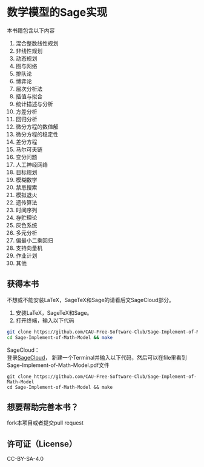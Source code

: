 数学模型的Sage实现
==================
本书籍包含以下内容
1. 混合整数线性规划  
2. 非线性规划  
3. 动态规划  
4. 图与网络  
5. 排队论  
6. 博弈论  
7. 层次分析法  
8. 插值与拟合  
9. 统计描述与分析  
10. 方差分析  
11. 回归分析  
12. 微分方程的数值解  
13. 微分方程的稳定性  
14. 差分方程  
15. 马尔可夫链  
16. 变分问题  
17. 人工神经网络  
18. 目标规划  
19. 模糊数学  
20. 禁忌搜索  
21. 模拟退火  
22. 遗传算法  
23. 时间序列  
24. 存贮理论  
25. 灰色系统  
26. 多元分析  
27. 偏最小二乘回归  
28. 支持向量机  
29. 作业计划  
30. 其他  

获得本书
--------
不想或不能安装LaTeX，SageTeX和Sage的请看后文SageCloud部分。  
1. 安装LaTeX，SageTeX和Sage。  
2. 打开终端，输入以下代码
~~~bash
git clone https://github.com/CAU-Free-Software-Club/Sage-Implement-of-Math-Model
cd Sage-Implement-of-Math-Model && make
~~~

SageCloud：  
登录[SageCloud](https://cloud.sagemath.com/)，
新建一个Terminal并输入以下代码，然后可以在file里看到Sage-Implement-of-Math-Model.pdf文件
~~~shell
git clone https://github.com/CAU-Free-Software-Club/Sage-Implement-of-Math-Model
cd Sage-Implement-of-Math-Model && make
~~~

想要帮助完善本书？
---------------------

fork本项目或者提交pull request

许可证（License）
-----------------
CC-BY-SA-4.0

